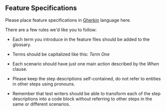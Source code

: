 Feature Specifications
----------------------

Please place feature specifications in [Gherkin](https://github.com/cucumber/cucumber/wiki/Gherkin) language here.

There are a few rules we'd like you to follow:

 * Each term you introduce in the feature files should be added to the glossary.

 * Terms should be capitalized like this: *Term One*

 * Each scenario should have just one main action described by the *When* clause.

 * Please keep the step descriptions self-contained, do not refer to entities in other steps using pronouns.
 
 * Remember that test writers should be able to transform each of the step descriptions into a code block without referring to other steps in the same or different scenarios.

